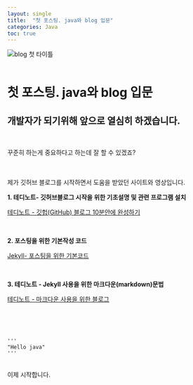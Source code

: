 ```yaml
---
layout: single
title:  "첫 포스팅. java와 blog 입문"
categories: Java
toc: true
---
```


![blog 첫 타이틀](https:/images/2023-03-02-first-posting/firsttitle.JPG)
<br/><br/>

# 첫 포스팅. java와 blog 입문 #

## 개발자가 되기위해 앞으로 열심히 하겠습니다. ## 
<br/>

꾸준히 하는게 중요하다고 하는데 잘 할 수 있겠죠?
<br/><br/><br/>



제가 깃허브 블로그를 시작하면서 도움을 받았던 사이트와 영상입니다. <br/>

**1. 테디노트- 깃허브블로그 시작을 위한 기초설명 및 관련 프로그램 설치**

[테디노트 - 깃헙(GitHub) 블로그 10분안에 완성하기](https://www.youtube.com/watch?v=ACzFIAOsfpM)

<br/>

**2. 포스팅을 위한 기본작성 코드**

[Jekyll- 포스팅을 위한 기본코드](https://jekyllrb.com/docs/posts/)


<br/>

**3. 테디노트 - Jekyll 사용을 위한 마크다운(markdown)문법**

[테디노트 - 마크다운 사용을 위한 블로그](https://teddylee777.github.io/jekyll/Jekyll-%EC%82%AC%EC%9A%A9%EC%9D%84-%EC%9C%84%ED%95%9C-markdown-%EB%AC%B8%EB%B2%95/)

<br/><br/><br/>



    '''
    "Hello java"
    '''

<br/>
이제 시작합니다.